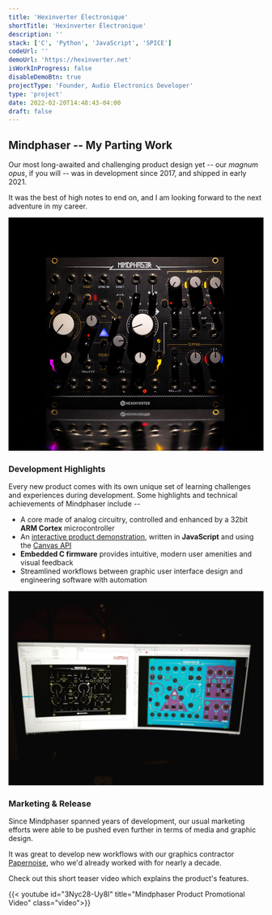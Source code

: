 ```yaml
---
title: 'Hexinverter Électronique'
shortTitle: 'Hexinverter Électronique'
description: ''
stack: ['C', 'Python', 'JavaScript', 'SPICE']
codeUrl: ''
demoUrl: 'https://hexinverter.net'
isWorkInProgress: false
disableDemoBtn: true
projectType: 'Founder, Audio Electronics Developer'
type: 'project'
date: 2022-02-20T14:48:43-04:00
draft: false
---
```


## Mindphaser -- My Parting Work

Our most long-awaited and challenging product design yet -- our _magnum opus_, if you will -- was in development since 2017, and shipped in early 2021.

It was the best of high notes to end on, and I am looking forward to the next adventure in my career.

![Mindphaser against a dark backdrop](./images/mindphaserphoto.jpg 'Visual feedback was an important design objective. It was challenging to get the panel illumation just right.')

### Development Highlights

Every new product comes with its own unique set of learning challenges and experiences during development. Some highlights and technical achievements of Mindphaser include --

- A core made of analog circuitry, controlled and enhanced by a 32bit **ARM Cortex** microcontroller
- An [interactive product demonstration](https://mindphaser-preorder.hexinverter.net/), written in **JavaScript** and using the [Canvas API](https://developer.mozilla.org/en-US/docs/Web/API/Canvas_API)
- **Embedded C firmware** provides intuitive, modern user amenities and visual feedback
- Streamlined workflows between graphic user interface design and engineering software with automation

![Mindphaser being worked on in CAD software](./images/mpcad.jpg 'Translating graphic design data to engineering CAD software was made easier with software scripting')

### Marketing & Release

Since Mindphaser spanned years of development, our usual marketing efforts were able to be pushed even further in terms of media and graphic design.

It was great to develop new workflows with our graphics contractor [Papernoise](http://papernoise.net), who we'd already worked with for nearly a decade.

Check out this short teaser video which explains the product's features.

{{< youtube id="3Nyc28-Uy8I" title="Mindphaser Product Promotional Video" class="video">}}
